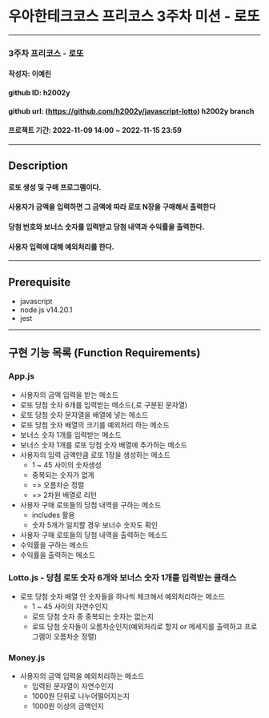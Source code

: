 # 우아한테크코스 프리코스 3주차 미션 - 로또

---

### 3주차 프리코스 - 로또

#### 작성자: 이예린

#### github ID: h2002y

#### github url: (https://github.com/h2002y/javascript-lotto) h2002y branch

#### 프로젝트 기간: 2022-11-09 14:00 ~ 2022-11-15 23:59

---

## Description

#### 로또 생성 및 구매 프로그램이다.

#### 사용자가 금액을 입력하면 그 금액에 따라 로또 N장을 구매해서 출력한다

#### 당첨 번호와 보너스 숫자를 입력받고 당첨 내역과 수익률을 출력한다.

#### 사용자 입력에 대해 예외처리를 한다.

---

## Prerequisite

- javascript
- node.js v14.20.1
- jest

---

## 구현 기능 목록 (Function Requirements)

### App.js

- 사용자의 금액 입력을 받는 메소드
- 로또 당첨 숫자 6개를 입력받는 메소드(,로 구분된 문자열)
- 로또 당첨 숫자 문자열을 배열에 넣는 메소드
- 로또 당첨 숫자 배열의 크기를 예외처리 하는 메소드
- 보너스 숫자 1개를 입력받는 메소드
- 보너스 숫자 1개를 로또 당첨 숫자 배열에 추가하는 메소드
- 사용자의 입력 금액만큼 로또 1장을 생성하는 메소드
  - 1 ~ 45 사이의 숫자생성
  - 중복되는 숫자가 없게
  - => 오름차순 정렬
  - => 2차원 배열로 리턴
- 사용자 구매 로또들의 당첨 내역을 구하는 메소드
  - includes 활용
  - 숫자 5개가 일치할 경우 보너수 숫자도 확인
- 사용자 구매 로또들의 당첨 내역을 출력하는 메소드
- 수익률을 구하는 메소드
- 수익률을 출력하는 메소드

### Lotto.js - 당첨 로또 숫자 6개와 보너스 숫자 1개를 입력받는 클래스

- 로또 당첨 숫자 배열 안 숫자들을 하나씩 체크해서 예외처리하는 메소드
  - 1 ~ 45 사이의 자연수인지
  - 로또 당첨 숫자 중 중복되는 숫자는 없는지
  - 로또 당첨 숫자들이 오름차순인지(예외처리로 할지 or 메세지를 출력하고 프로그램이 오름차순 정렬)

### Money.js

- 사용자의 금액 입력을 예외처리하는 메소드
  - 입력된 문자열이 자연수인지
  - 1000원 단위로 나누어떨어지는지
  - 1000원 이상의 금액인지
